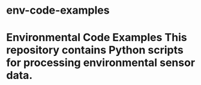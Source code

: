 # env-code-examples
# Environmental Code Examples This repository contains Python scripts for processing environmental sensor data.
